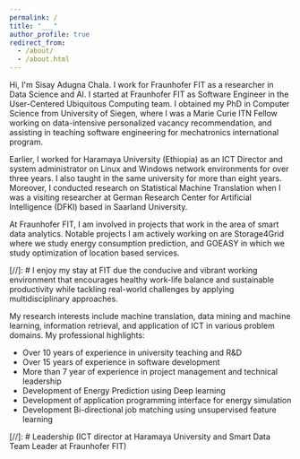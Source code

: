 ```yaml
---
permalink: /
title: "___"
author_profile: true
redirect_from: 
  - /about/
  - /about.html
---
```


Hi, I'm Sisay Adugna Chala. I work for Fraunhofer FIT as a researcher in Data Science and AI. I started at Fraunhofer FIT as Software Engineer in the User-Centered Ubiquitous Computing team. I obtained my PhD in Computer Science from University of Siegen, where I was a Marie Curie ITN Fellow working on data-intensive personalized vacancy recommendation, and assisting in teaching software engineering for mechatronics international program.

Earlier, I worked for Haramaya University (Ethiopia) as an ICT Director and system administrator on Linux and Windows network environments for over three years. I also taught in the same university for more than eight years. Moreover, I conducted research on Statistical Machine Translation when I was a visiting researcher at German Research Center for Artificial Intelligence (DFKI) based in Saarland University.  

At Fraunhofer FIT, I am involved in projects that work in the area of smart data analytics. Notable projects I am actively working on are Storage4Grid where we study energy consumption prediction, and GOEASY in which we study optimization of location based services.

[//]: # I enjoy my stay at FIT due the conducive and vibrant working environment that encourages healthy work-life balance and sustainable productivity while tackling real-world challenges by applying multidisciplinary approaches.

My research interests include machine translation, data mining and machine learning, information retrieval, and application of ICT in various problem domains. My professional highlights:

  - Over 10 years of experience in university teaching and R&D
  - Over 15 years of experience in software development
  - More than 7 year of experience in project management and technical leadership 
  - Development of Energy Prediction using Deep learning
  - Development of application programming interface for energy simulation
  - Development Bi-directional job matching using unsupervised feature learning

  [//]: # Leadership (ICT director at Haramaya University and Smart Data Team Leader at Fraunhofer FIT)
  